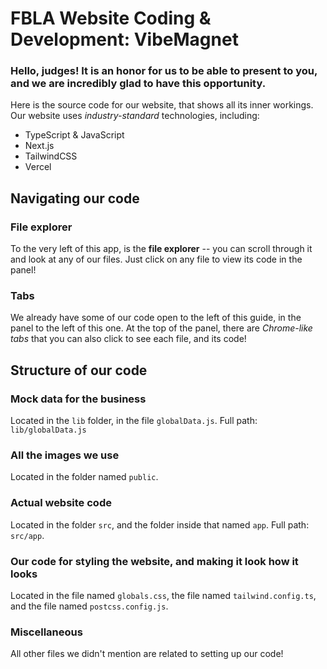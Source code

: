 # FBLA Website Coding & Development: VibeMagnet
### Hello, judges! It is an honor for us to be able to present to you, and we are incredibly glad to have this opportunity.

Here is the source code for our website, that shows all its inner workings. Our website uses *industry-standard* technologies, including:
- TypeScript & JavaScript
- Next.js
- TailwindCSS
- Vercel

## Navigating our code
### File explorer
To the very left of this app, is the **file explorer** -- you can scroll through it and look at any of our files. Just click on any file to view its code in the panel!

### Tabs
We already have some of our code open to the left of this guide, in the panel to the left of this one. At the top of the panel, there are _Chrome-like tabs_ that you can also click to see each file, and its code!

## Structure of our code
### Mock data for the business
Located in the `lib` folder, in the file `globalData.js`. Full path: `lib/globalData.js`

### All the images we use
Located in the folder named `public`.

### Actual website code
Located in the folder `src`, and the folder inside that named `app`. Full path: `src/app`.

### Our code for styling the website, and making it look how it looks
Located in the file named `globals.css`, the file named `tailwind.config.ts`, and the file named `postcss.config.js`.

### Miscellaneous
All other files we didn't mention are related to setting up our code!